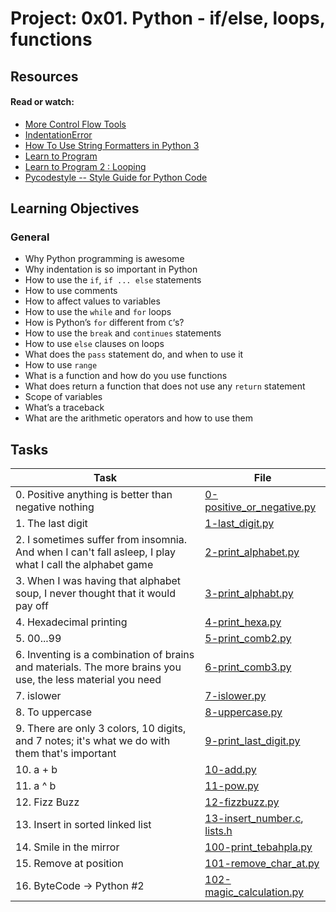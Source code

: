 # Project: 0x01. Python - if/else, loops, functions

## Resources

#### Read or watch:

* [More Control Flow Tools](https://intranet.alxswe.com/rltoken/jpjs5EnZTpBLLEremJYjPQ)
* [IndentationError](https://intranet.alxswe.com/rltoken/F9n2AE-fpEPzt2PfBMGYAQ)
* [How To Use String Formatters in Python 3](https://intranet.alxswe.com/rltoken/ZdtRIAkFu8dMBT99DcFBNg)
* [Learn to Program](https://intranet.alxswe.com/rltoken/ElQgZYNHrLI7kV_ysEB1hQ)
* [Learn to Program 2 : Looping](https://intranet.alxswe.com/rltoken/ElQgZYNHrLI7kV_ysEB1hQ)
* [Pycodestyle -- Style Guide for Python Code](https://intranet.alxswe.com/rltoken/TuTTnEg_Rwn8U1g3PEsZmA)
## Learning Objectives

### General

* Why Python programming is awesome
* Why indentation is so important in Python
* How to use the <code>if</code>, <code>if ... else</code> statements
* How to use comments
* How to affect values to variables
* How to use the <code>while</code> and <code>for</code> loops
* How is Python’s <code>for</code> different from <code>C</code>‘s?
* How to use the <code>break</code> and <code>continues</code> statements
* How to use <code>else</code> clauses on loops
* What does the <code>pass</code> statement do, and when to use it
* How to use <code>range</code>
* What is a function and how do you use functions
* What does return a function that does not use any <code>return</code> statement
* Scope of variables
* What’s a traceback
* What are the arithmetic operators and how to use them
## Tasks

| Task | File |
| ---- | ---- |
| 0. Positive anything is better than negative nothing | [0-positive_or_negative.py](./0-positive_or_negative.py) |
| 1. The last digit | [1-last_digit.py](./1-last_digit.py) |
| 2. I sometimes suffer from insomnia. And when I can't fall asleep, I play what I call the alphabet game | [2-print_alphabet.py](./2-print_alphabet.py) |
| 3. When I was having that alphabet soup, I never thought that it would pay off | [3-print_alphabt.py](./3-print_alphabt.py) |
| 4. Hexadecimal printing | [4-print_hexa.py](./4-print_hexa.py) |
| 5. 00...99 | [5-print_comb2.py](./5-print_comb2.py) |
| 6. Inventing is a combination of brains and materials. The more brains you use, the less material you need | [6-print_comb3.py](./6-print_comb3.py) |
| 7. islower | [7-islower.py](./7-islower.py) |
| 8. To uppercase | [8-uppercase.py](./8-uppercase.py) |
| 9. There are only 3 colors, 10 digits, and 7 notes; it's what we do with them that's important | [9-print_last_digit.py](./9-print_last_digit.py) |
| 10. a + b | [10-add.py](./10-add.py) |
| 11. a ^ b | [11-pow.py](./11-pow.py) |
| 12. Fizz Buzz | [12-fizzbuzz.py](./12-fizzbuzz.py) |
| 13. Insert in sorted linked list | [13-insert_number.c](./13-insert_number.c), [lists.h](./lists.h) |
| 14. Smile in the mirror | [100-print_tebahpla.py](./100-print_tebahpla.py) |
| 15. Remove at position | [101-remove_char_at.py](./101-remove_char_at.py) |
| 16. ByteCode -> Python #2 | [102-magic_calculation.py](./102-magic_calculation.py) |
